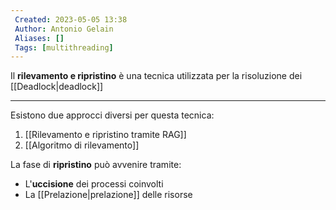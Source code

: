 ```yaml
---
 Created: 2023-05-05 13:38
 Author: Antonio Gelain
 Aliases: []
 Tags: [multithreading]
---
```


Il **rilevamento e ripristino** è una tecnica utilizzata per la risoluzione dei [[Deadlock|deadlock]]

---

Esistono due approcci diversi per questa tecnica:
1. [[Rilevamento e ripristino tramite RAG]]
2. [[Algoritmo di rilevamento]]

La fase di **ripristino** può avvenire tramite:
- L'**uccisione** dei processi coinvolti
- La [[Prelazione|prelazione]] delle risorse